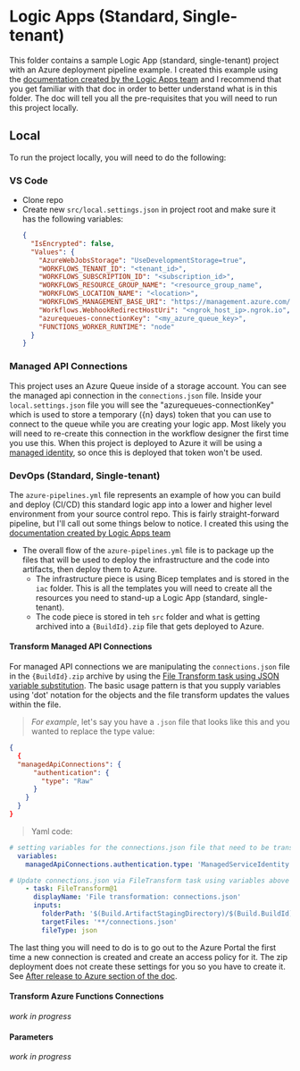 # Logic Apps (Standard, Single-tenant)

This folder contains a sample Logic App (standard, single-tenant) project with an Azure deployment pipeline example.  I created this example using the [documentation created by the Logic Apps team](https://docs.microsoft.com/en-us/azure/logic-apps/create-single-tenant-workflows-visual-studio-code) and I recommend that you get familiar with that doc in order to better understand what is in this folder.  The doc will tell you all the pre-requisites that you will need to run this project locally.

## Local

To run the project locally, you will need to do the following:

### VS Code
- Clone repo
- Create new `src/local.settings.json` in project root and make sure it has the following variables:
  ```json
  {
    "IsEncrypted": false,
    "Values": {
      "AzureWebJobsStorage": "UseDevelopmentStorage=true",
      "WORKFLOWS_TENANT_ID": "<tenant_id>",
      "WORKFLOWS_SUBSCRIPTION_ID": "<subscription_id>",
      "WORKFLOWS_RESOURCE_GROUP_NAME": "<resource_group_name",
      "WORKFLOWS_LOCATION_NAME": "<location>",
      "WORKFLOWS_MANAGEMENT_BASE_URI": "https://management.azure.com/",
      "Workflows.WebhookRedirectHostUri": "<ngrok_host_ip>.ngrok.io",
      "azurequeues-connectionKey": "<my_azure_queue_key>",
      "FUNCTIONS_WORKER_RUNTIME": "node"
    }
  }
  ```

### Managed API Connections

This project uses an Azure Queue inside of a storage account.  You can see the managed api connection in the `connections.json` file.  Inside your `local.settings.json` file you will see the "azurequeues-connectionKey" which is used to store a temporary ({n} days) token that you can use to connect to the queue while you are creating your logic app. Most likely you will need to re-create this connection in the workflow designer the first time you use this.  When this project is deployed to Azure it will be using a [managed identity](https://docs.microsoft.com/en-us/azure/logic-apps/create-managed-service-identity?tabs=standard), so once this is deployed that token won't be used.

### DevOps (Standard, Single-tenant)

The `azure-pipelines.yml` file represents an example of how you can build and deploy (CI/CD) this standard logic app into a lower and higher level environment from your source control repo.  This is fairly straight-forward pipeline, but I'll call out some things below to notice. I created this using the [documentation created by Logic Apps team](https://docs.microsoft.com/en-us/azure/logic-apps/devops-deployment-single-tenant-azure-logic-apps)

- The overall flow of the `azure-pipelines.yml` file is to package up the files that will be used to deploy the infrastructure and the code into artifacts, then deploy them to Azure.
  - The infrastructure piece is using Bicep templates and is stored in the `iac` folder.  This is all the templates you will need to create all the resources you need to stand-up a Logic App (standard, single-tenant).
  - The code piece is stored in teh `src` folder and what is getting archived into a `{BuildId}.zip` file that gets deployed to Azure.

#### Transform Managed API Connections

For managed API connections we are manipulating the `connections.json` file in the `{BuildId}.zip` archive by using the [File Transform task using JSON variable substitution](https://docs.microsoft.com/en-us/azure/devops/pipelines/tasks/transforms-variable-substitution?view=azure-devops&tabs=yaml#json-variable-substitution). The basic usage pattern is that you supply variables using 'dot' notation for the objects and the file transform updates the values within the file.

>*For example*, let's say you have a `.json` file that looks like this and you wanted to replace the type value:

```json
{
  {
  "managedApiConnections": {
      "authentication": {
        "type": "Raw"
      }
    }
  }
}

```

>Yaml code:

```yaml
# setting variables for the connections.json file that need to be transformed to work in Azure
  variables:
    managedApiConnections.authentication.type: 'ManagedServiceIdentity'

# Update connections.json via FileTransform task using variables above
    - task: FileTransform@1
      displayName: 'File transformation: connections.json'
      inputs:
        folderPath: '$(Build.ArtifactStagingDirectory)/$(Build.BuildId).zip'
        targetFiles: '**/connections.json'
        fileType: json

```

The last thing you will need to do is to go out to the Azure Portal the first time a new connection is created and create an access policy for it.  The zip deployment does not create these settings for you so you have to create it.  See [After release to Azure section of the doc](https://docs.microsoft.com/en-us/azure/logic-apps/set-up-devops-deployment-single-tenant-azure-logic-apps?tabs=azure-devops#after-release-to-azure).

#### Transform Azure Functions Connections

*work in progress*


#### Parameters

*work in progress*
